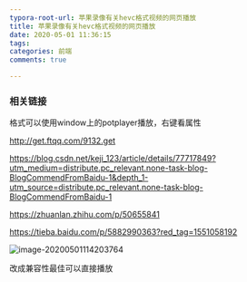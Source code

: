```yaml
---
typora-root-url: 苹果录像有关hevc格式视频的网页播放
title: 苹果录像有关hevc格式视频的网页播放
date: 2020-05-01 11:36:15
tags:
categories: 前端
comments: true

---
```




### 相关链接



格式可以使用window上的potplayer播放，右键看属性

http://get.ftqq.com/9132.get

https://blog.csdn.net/keji_123/article/details/77717849?utm_medium=distribute.pc_relevant.none-task-blog-BlogCommendFromBaidu-1&depth_1-utm_source=distribute.pc_relevant.none-task-blog-BlogCommendFromBaidu-1

https://zhuanlan.zhihu.com/p/50655841

https://tieba.baidu.com/p/5882990363?red_tag=1551058192

<!--more-->

![image-20200501114203764](/images/image-20200501114203764.png)

改成兼容性最佳可以直接播放
